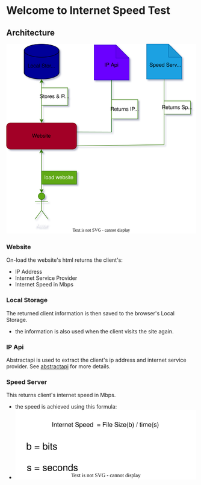 # Welcome to Internet Speed Test
## Architecture
![architecture](https://github.com/tsxepo-web/InternetSpeedTest/blob/3ee7a020ef7fe867da0dc6a3d8c6575981272e67/SpeedTest.drawio.svg)

### Website
On-load the website's html returns the client's:
- IP Address
- Internet Service Provider
- Internet Speed in Mbps

### Local Storage
The returned client information is then saved to the browser's Local Storage.
- the information is also used when the client visits the site again.

### IP Api
Abstractapi is used to extract the client's ip address and internet service provider.
See [abstractapi](https://www.abstractapi.com) for more details.

### Speed Server
This returns client's internet speed in Mbps.
- the speed is achieved using this formula:
- ![formula](https://github.com/tsxepo-web/InternetSpeedTest/blob/master/SpeedTestFormula.drawio.svg)